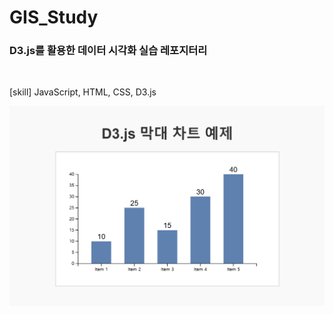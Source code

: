 # GIS_Study
### D3.js를 활용한 데이터 시각화 실습 레포지터리
<br>

[skill]
JavaScript, HTML, CSS, D3.js

![img.png](img.png)